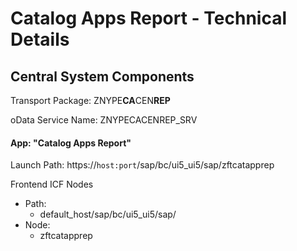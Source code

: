 # Catalog Apps Report - Technical Details

## Central System Components

Transport Package: ZNYPE**CA**CEN**REP**

oData Service Name: ZNYPECACENREP_SRV

#### App: "Catalog Apps Report"

Launch Path: https://`host:port`/sap/bc/ui5_ui5/sap/zftcatapprep

Frontend ICF Nodes
* Path:
    * default_host/sap/bc/ui5_ui5/sap/
* Node:
    * zftcatapprep





